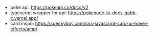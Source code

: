 -   poke api: https://pokeapi.co/docs/v2
-   typescript wrapper for api: https://pokenode-ts-docs-gabb-c.vercel.app/
-   card inspo: https://speckyboy.com/css-javascript-card-ui-hover-effects/amp/
